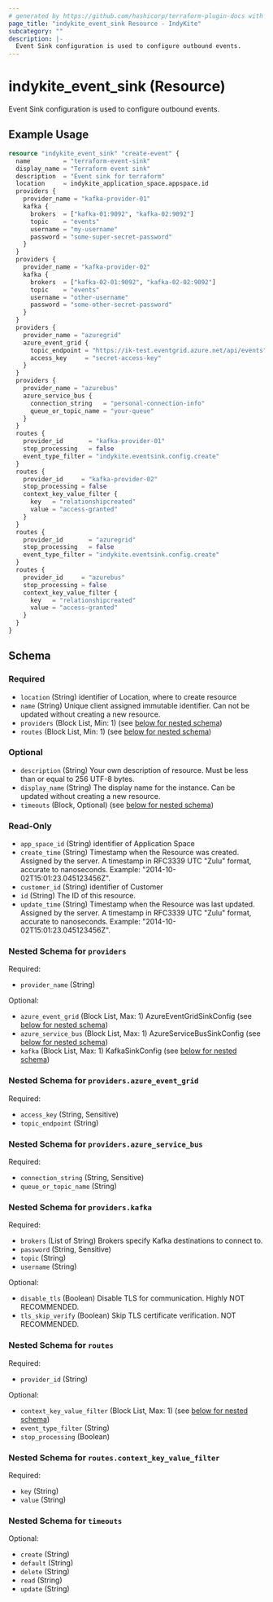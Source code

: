 ```yaml
---
# generated by https://github.com/hashicorp/terraform-plugin-docs with custom templates
page_title: "indykite_event_sink Resource - IndyKite"
subcategory: ""
description: |-
  Event Sink configuration is used to configure outbound events.
---
```


# indykite_event_sink (Resource)

Event Sink configuration is used to configure outbound events.

## Example Usage

```terraform
resource "indykite_event_sink" "create-event" {
  name         = "terraform-event-sink"
  display_name = "Terraform event sink"
  description  = "Event sink for terraform"
  location     = indykite_application_space.appspace.id
  providers {
    provider_name = "kafka-provider-01"
    kafka {
      brokers  = ["kafka-01:9092", "kafka-02:9092"]
      topic    = "events"
      username = "my-username"
      password = "some-super-secret-password"
    }
  }
  providers {
    provider_name = "kafka-provider-02"
    kafka {
      brokers  = ["kafka-02-01:9092", "kafka-02-02:9092"]
      topic    = "events"
      username = "other-username"
      password = "some-other-secret-password"
    }
  }
  providers {
    provider_name = "azuregrid"
    azure_event_grid {
      topic_endpoint = "https://ik-test.eventgrid.azure.net/api/events"
      access_key     = "secret-access-key"
    }
  }
  providers {
    provider_name = "azurebus"
    azure_service_bus {
      connection_string   = "personal-connection-info"
      queue_or_topic_name = "your-queue"
    }
  }
  routes {
    provider_id       = "kafka-provider-01"
    stop_processing   = false
    event_type_filter = "indykite.eventsink.config.create"
  }
  routes {
    provider_id     = "kafka-provider-02"
    stop_processing = false
    context_key_value_filter {
      key   = "relationshipcreated"
      value = "access-granted"
    }
  }
  routes {
    provider_id       = "azuregrid"
    stop_processing   = false
    event_type_filter = "indykite.eventsink.config.create"
  }
  routes {
    provider_id     = "azurebus"
    stop_processing = false
    context_key_value_filter {
      key   = "relationshipcreated"
      value = "access-granted"
    }
  }
}
```

<!-- schema generated by tfplugindocs -->
## Schema

### Required

- `location` (String) identifier of Location, where to create resource
- `name` (String) Unique client assigned immutable identifier. Can not be updated without creating a new resource.
- `providers` (Block List, Min: 1) (see [below for nested schema](#nestedblock--providers))
- `routes` (Block List, Min: 1) (see [below for nested schema](#nestedblock--routes))

### Optional

- `description` (String) Your own description of resource. Must be less than or equal to 256 UTF-8 bytes.
- `display_name` (String) The display name for the instance. Can be updated without creating a new resource.
- `timeouts` (Block, Optional) (see [below for nested schema](#nestedblock--timeouts))

### Read-Only

- `app_space_id` (String) identifier of Application Space
- `create_time` (String) Timestamp when the Resource was created. Assigned by the server. A timestamp in RFC3339 UTC "Zulu" format, accurate to nanoseconds. Example: "2014-10-02T15:01:23.045123456Z".
- `customer_id` (String) identifier of Customer
- `id` (String) The ID of this resource.
- `update_time` (String) Timestamp when the Resource was last updated. Assigned by the server. A timestamp in RFC3339 UTC "Zulu" format, accurate to nanoseconds. Example: "2014-10-02T15:01:23.045123456Z".

<a id="nestedblock--providers"></a>
### Nested Schema for `providers`

Required:

- `provider_name` (String)

Optional:

- `azure_event_grid` (Block List, Max: 1) AzureEventGridSinkConfig (see [below for nested schema](#nestedblock--providers--azure_event_grid))
- `azure_service_bus` (Block List, Max: 1) AzureServiceBusSinkConfig (see [below for nested schema](#nestedblock--providers--azure_service_bus))
- `kafka` (Block List, Max: 1) KafkaSinkConfig (see [below for nested schema](#nestedblock--providers--kafka))

<a id="nestedblock--providers--azure_event_grid"></a>
### Nested Schema for `providers.azure_event_grid`

Required:

- `access_key` (String, Sensitive)
- `topic_endpoint` (String)


<a id="nestedblock--providers--azure_service_bus"></a>
### Nested Schema for `providers.azure_service_bus`

Required:

- `connection_string` (String, Sensitive)
- `queue_or_topic_name` (String)


<a id="nestedblock--providers--kafka"></a>
### Nested Schema for `providers.kafka`

Required:

- `brokers` (List of String) Brokers specify Kafka destinations to connect to.
- `password` (String, Sensitive)
- `topic` (String)
- `username` (String)

Optional:

- `disable_tls` (Boolean) Disable TLS for communication. Highly NOT RECOMMENDED.
- `tls_skip_verify` (Boolean) Skip TLS certificate verification. NOT RECOMMENDED.



<a id="nestedblock--routes"></a>
### Nested Schema for `routes`

Required:

- `provider_id` (String)

Optional:

- `context_key_value_filter` (Block List, Max: 1) (see [below for nested schema](#nestedblock--routes--context_key_value_filter))
- `event_type_filter` (String)
- `stop_processing` (Boolean)

<a id="nestedblock--routes--context_key_value_filter"></a>
### Nested Schema for `routes.context_key_value_filter`

Required:

- `key` (String)
- `value` (String)



<a id="nestedblock--timeouts"></a>
### Nested Schema for `timeouts`

Optional:

- `create` (String)
- `default` (String)
- `delete` (String)
- `read` (String)
- `update` (String)
